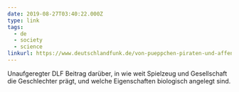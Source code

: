 ```yaml
---
date: 2019-08-27T03:40:22.000Z
type: link
tags:
  - de
  - society
  - science
linkurl: https://www.deutschlandfunk.de/von-pueppchen-piraten-und-affenkindern-praegt-spielzeug-die.724.de.html?dram:article_id=456033
---
```

Unaufgeregter DLF Beitrag darüber, in wie weit Spielzeug und Gesellschaft die Geschlechter prägt, und welche Eigenschaften biologisch angelegt sind.
